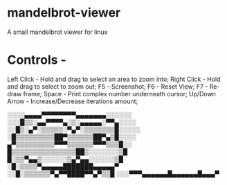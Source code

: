 # mandelbrot-viewer
A small mandelbrot viewer for linux

# Controls -
Left Click - Hold and drag to select an area to zoom into;
Right Click - Hold and drag to select to zoom out;
F5 - Screenshot;
F6 - Reset View;
F7 - Re-draw frame;
Space - Print complex number underneath cursor;
Up/Down Arrow - Increase/Decrease iterations amount;

░░░░▄▄▄▄▀▀▀▀▀▀▀▀▄▄▄▄▄▄▄░░░░░░
░░░█▒▒░▄▄▀▀▀▀▄░▒░▄▄▄▄▄░▀▀▄░░░░
░░█▒░▄▀░▒▒▒▒▒░▀▄▀░▒▒▒▒▒▒▒█░░░░░
░█▒▒▒▒▒▒▒▒▒██▀▒▒▒▒▒▒██▀▄▒█░░░░ 
▄▀▒▒▒▒▒▒▒▒▒▀▀▀▒▒▒▒▒▒▀▀▀▒▒▒█░░ 
█▒▒▒▒▒▒▒▒▒▒▒▒▒▒▒██▒░░░░░░░▒█ 
█░▒▒▀▄▄▒░░░░░░▒▄▀▄▄░░░░░░▒█
░█░▒▒▒▒▀▄▄▄▄▄███████▄▄▄▄▄▀
░░█░▒▒▒▒▒▒▀▄▀▀████▀▀▄▀▒▒█
░░░▀▀▀▄▄▄▄▄▄█▄▄▄▄▄▄█▄▄▄▀
